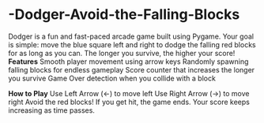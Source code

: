 # -Dodger-Avoid-the-Falling-Blocks
Dodger is a fun and fast-paced arcade game built using Pygame. Your goal is simple: move the blue square left and right to dodge the falling red blocks for as long as you can. The longer you survive, the higher your score!
**Features**
Smooth player movement using arrow keys
Randomly spawning falling blocks for endless gameplay
Score counter that increases the longer you survive
Game Over detection when you collide with a block

**How to Play**
Use Left Arrow (←) to move left
Use Right Arrow (→) to move right
Avoid the red blocks! If you get hit, the game ends.
Your score keeps increasing as time passes.
